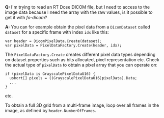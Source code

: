 **Q:** I'm trying to read an RT Dose DICOM file, but I need to access to the image data because I need the array with the raw values, is it possible to get it with *fo-dicom*?

**A:**
You can for example obtain the pixel data from a `DicomDataset` called `dataset` for a specific frame with index `idx` like this:

    var header = DicomPixelData.Create(dataset);
    var pixelData = PixelDataFactory.Create(header, idx);

The `PixelDataFactory.Create` creates different pixel data types depending on dataset properties such as bits allocated, pixel representation etc. Check the actual type of `pixelData` to obtain a pixel array that you can operate on:

    if (pixelData is GrayscalePixelDataU16) {
      ushort[] pixels = ((GrayscalePixelDataU16)pixelData).Data;
      ...
    }

etc.

To obtain a full 3D grid from a multi-frame image, loop over all frames in the image, as defined by `header.NumberOfFrames`.
